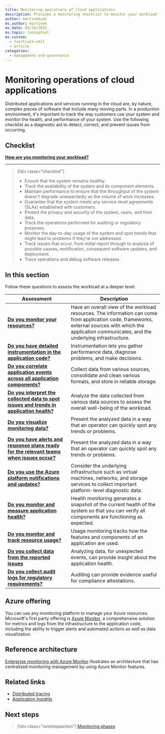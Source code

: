 ```yaml
---
title: Monitoring operations of cloud applications
description: Provides a monitoring checklist to monitor your workload for operational excellence.
author: martinekuan
ms.author: martinek
ms.date: 03/14/2023
ms.topic: conceptual
ms.custom:
  - fasttrack-edit
  - article
categories:
  - management-and-governance
---
```


# Monitoring operations of cloud applications

Distributed applications and services running in the cloud are, by nature, complex pieces of software that include many moving parts. In a production environment, it's important to track the way customers use your system and monitor the health, and performance of your system. Use the following checklist as a diagnostic aid to detect, correct, and prevent issues from occurring.

## Checklist

**[How are you monitoring your workload?](monitor-pipeline.md)**
***
> [!div class="checklist"]
> - Ensure that the system remains healthy.
> - Track the availability of the system and its component elements.
> - Maintain performance to ensure that the throughput of the system doesn't degrade unexpectedly as the volume of work increases.
> - Guarantee that the system meets any service-level agreements (SLAs) established with customers.
> - Protect the privacy and security of the system, users, and their data.
> - Track the operations performed for auditing or regulatory purposes.
> - Monitor the day-to-day usage of the system and spot trends that might lead to problems if they're not addressed.
> - Track issues that occur, from initial report through to analysis of possible causes, rectification, consequent software updates, and deployment.
> - Trace operations and debug software releases.

## In this section

Follow these questions to assess the workload at a deeper level.

|Assessment|Description|
|---|---|
|[**Do you monitor your resources?**](monitor-data-sources.md)|Have an overall view of the workload resources. The information can come from application code, frameworks, external sources with which the application communicates, and the underlying infrastructure.
|[**Do you have detailed instrumentation in the application code?**](monitor-instrument.md)|Instrumentation lets you gather performance data, diagnose problems, and make decisions.|
|[**Do you correlate application events across all application components?**](monitor-collection-data-storage.md)|Collect data from various sources, consolidate and clean various formats, and store in reliable storage.|
|[**Do you interpret the collected data to spot issues and trends in application health?**](monitor-analysis.md)|Analyze the data collected from various data sources to assess the overall well-being of the workload.|
|[**Do you visualize monitoring data?**](monitor-visualize-data.md)| Present the analyzed data in a way that an operator can quickly spot any trends or problems.|
|[**Do you have alerts and response plans ready for the relevant teams when issues occur?**](monitor-alerts.md)| Present the analyzed data in a way that an operator can quickly spot any trends or problems.|
|[**Do you use the Azure platform notifications and updates?**](monitor-data-sources.md#infrastructure-metrics)| Consider the underlying infrastructure such as virtual machines, networks, and storage services to collect important platform-level diagnostic data.|
|[**Do you monitor and measure application health?**](health-monitoring.md)|Health monitoring generates a snapshot of the current health of the system so that you can verify all components are functioning as expected.|
|[**Do you monitor and track resource usage?**](usage.md)|Usage monitoring tracks how the features and components of an application are used.|
|[**Do you collect data from the reported issues**](issue-tracking.md)|Analyzing data, for unexpected events, can provide insight about the application health.|
|[**Do you collect audit logs for regulatory requirements?**](auditing.md)| Auditing can provide evidence useful for compliance attestations. |

## Azure offering

You can use any monitoring platform to manage your Azure resources. Microsoft's first party offering is [Azure Monitor](/azure/azure-monitor/overview), a comprehensive solution for metrics and logs from the infrastructure to the application code, including the ability to trigger alerts and automated actions as well as data visualization.


## Reference architecture

[Enterprise monitoring with Azure Monitor](/azure/architecture/example-scenario/monitoring/enterprise-monitoring) illustrates an architecture that has centralized monitoring management by using Azure Monitor features.


## Related links

- [Distributed tracing](/azure/architecture/microservices/logging-monitoring#distributed-tracing)
- [Application Insights](/azure/azure-monitor/app/app-insights-overview)

## Next steps

> [!div class="nextstepaction"]
> [Monitoring phases](monitor-pipeline.md)
